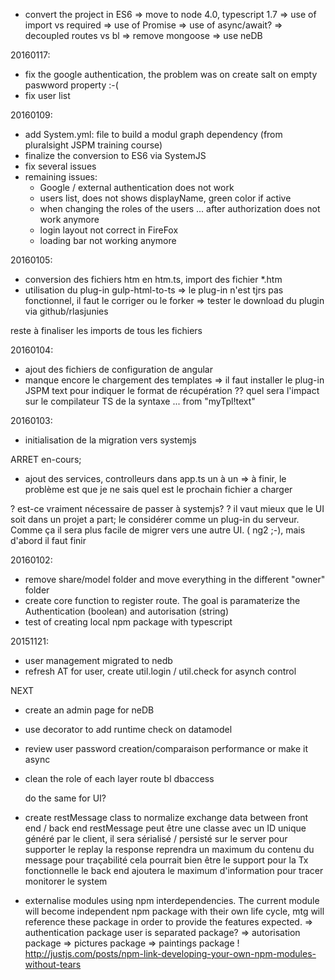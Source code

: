* convert the project in ES6
	=> move to node 4.0, typescript 1.7
	=> use of import vs required
	=> use of Promise
		=> use of async/await?
	=> decoupled routes vs bl
	=> remove mongoose
	=> use neDB

20160117:
* fix the google authentication, the problem was on create salt on empty paswword property :-(
* fix user list

20160109:
* add System.yml: file to build a modul graph dependency (from pluralsight JSPM training course)
* finalize the conversion to ES6 via SystemJS
* fix several issues
* remaining issues:
    * Google / external authentication does not work
    * users list, does not shows displayName, green color if active
    * when changing the roles of the users ... after authorization does not work anymore
    * login layout not correct in FireFox
    * loading bar not working anymore

20160105:
* conversion des fichiers htm en htm.ts, import des fichier *.htm
* utilisation du plug-in gulp-html-to-ts
    => le plug-in n'est tjrs pas fonctionnel, il faut le corriger ou le forker
    => tester le download du plugin via github/rlasjunies

reste à finaliser les imports de tous les fichiers

20160104:
* ajout des fichiers de configuration de angular
* manque encore le chargement des templates
=> il faut installer le plug-in JSPM text pour indiquer le format de récupération
?? quel sera l'impact sur le compilateur TS de la syntaxe ... from "myTpl!text"

20160103:
* initialisation de la migration vers systemjs

ARRET en-cours;
* ajout des services, controlleurs dans app.ts un à un
=> à finir, le problème est que je ne sais quel est le prochain fichier a charger

? est-ce vraiment nécessaire de passer à systemjs?
? il vaut mieux que le UI soit dans un projet a part; le considérer comme un plug-in du serveur. Comme ça il sera plus facile de migrer vers une autre UI. ( ng2 ;-), mais d'abord il faut finir


20160102:
* remove share/model folder and move everything in the different "owner" folder
* create core function to register route. The goal is paramaterize the Authentication (boolean) and autorisation (string)
* test of creating local npm package with typescript

20151121:
* user management migrated to nedb
* refresh AT for user, create util.login / util.check for asynch control


NEXT
*	create an admin page for neDB
* 	use decorator to add runtime check on datamodel
* 	review user password creation/comparaison performance or make it async
* 	clean the role of each layer
	route
	bl
	dbaccess

	do the same for UI?

* 	create restMessage class to normalize exchange data between front end / back end
	restMessage peut être une classe avec un ID unique généré par le client,
	il sera sérialisé / persisté sur le server pour supporter le replay
	la response reprendra un maximum du contenu du message pour traçabilité
	cela pourrait bien être le support pour la Tx fonctionnelle
	le back end ajoutera le maximum d'information pour tracer monitorer le system



* externalise modules using npm interdependencies. The current module will become independent npm package with their own life cycle, mtg will reference these package in order to provide the features expected.
	=> authentication package
		user is separated package?
	=> autorisation package
	=> pictures package
	=> paintings package
	!
	http://justjs.com/posts/npm-link-developing-your-own-npm-modules-without-tears
